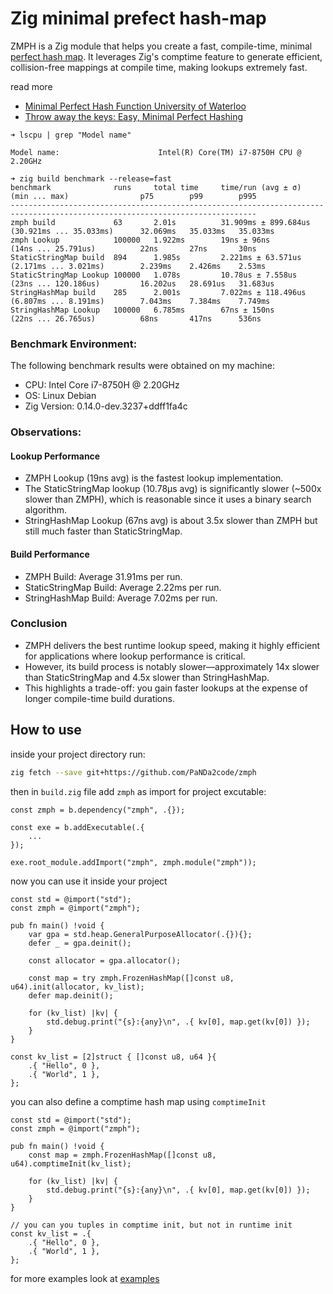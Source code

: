 # Zig minimal prefect hash-map

ZMPH is a Zig module that helps you create a fast, compile-time, minimal [perfect hash map](https://en.wikipedia.org/wiki/Perfect_hash_function). It leverages Zig's comptime feature to generate efficient, collision-free mappings at compile time, making lookups extremely fast.

read more
- [Minimal Perfect Hash Function University of Waterloo](https://cs.uwaterloo.ca/~dstinson/papers/aticihash.pdf)
- [Throw away the keys: Easy, Minimal Perfect Hashing](https://stevehanov.ca/blog/?id=119)

```
➜ lscpu | grep "Model name"

Model name:                      Intel(R) Core(TM) i7-8750H CPU @ 2.20GHz

➜ zig build benchmark --release=fast
benchmark              runs     total time     time/run (avg ± σ)     (min ... max)                p75        p99        p995      
-----------------------------------------------------------------------------------------------------------------------------
zmph build             63       2.01s          31.909ms ± 899.684us   (30.921ms ... 35.033ms)      32.069ms   35.033ms   35.033ms  
zmph Lookup            100000   1.922ms        19ns ± 96ns            (14ns ... 25.791us)          22ns       27ns       30ns      
StaticStringMap build  894      1.985s         2.221ms ± 63.571us     (2.171ms ... 3.021ms)        2.239ms    2.426ms    2.53ms    
StaticStringMap Lookup 100000   1.078s         10.78us ± 7.558us      (23ns ... 120.186us)         16.202us   28.691us   31.683us  
StringHashMap build    285      2.001s         7.022ms ± 118.496us    (6.807ms ... 8.191ms)        7.043ms    7.384ms    7.749ms   
StringHashMap Lookup   100000   6.785ms        67ns ± 150ns           (22ns ... 26.765us)          68ns       417ns      536ns 
```

### Benchmark Environment:
The following benchmark results were obtained on my machine:
- CPU: Intel Core i7-8750H @ 2.20GHz
- OS: Linux Debian 
- Zig Version: 0.14.0-dev.3237+ddff1fa4c

### Observations:

#### Lookup Performance

- ZMPH Lookup (19ns avg) is the fastest lookup implementation.
- The StaticStringMap lookup (10.78µs avg) is significantly slower (~500x slower than ZMPH), which is reasonable since it uses a binary search algorithm.
- StringHashMap Lookup (67ns avg) is about 3.5x slower than ZMPH but still much faster than StaticStringMap.

#### Build Performance

- ZMPH Build: Average 31.91ms per run.
- StaticStringMap Build: Average 2.22ms per run.
- StringHashMap Build: Average 7.02ms per run.

### Conclusion

- ZMPH delivers the best runtime lookup speed, making it highly efficient for applications where lookup performance is critical.
- However, its build process is notably slower—approximately 14x slower than StaticStringMap and 4.5x slower than StringHashMap.
- This highlights a trade-off: you gain faster lookups at the expense of longer compile-time build durations.

## How to use

inside your project directory run:

```bash
zig fetch --save git+https://github.com/PaNDa2code/zmph
```

then in `build.zig` file add `zmph` as import for project excutable:
```zig
const zmph = b.dependency("zmph", .{});

const exe = b.addExecutable(.{
    ...
});

exe.root_module.addImport("zmph", zmph.module("zmph"));
```

now you can use it inside your project
```zig
const std = @import("std");
const zmph = @import("zmph");

pub fn main() !void {
    var gpa = std.heap.GeneralPurposeAllocator(.{}){};
    defer _ = gpa.deinit();

    const allocator = gpa.allocator();

    const map = try zmph.FrozenHashMap([]const u8, u64).init(allocator, kv_list);
    defer map.deinit();

    for (kv_list) |kv| {
        std.debug.print("{s}:{any}\n", .{ kv[0], map.get(kv[0]) });
    }
}

const kv_list = [2]struct { []const u8, u64 }{
    .{ "Hello", 0 },
    .{ "World", 1 },
};

```

you can also define a comptime hash map using `comptimeInit`
```zig
const std = @import("std");
const zmph = @import("zmph");

pub fn main() !void {
    const map = zmph.FrozenHashMap([]const u8, u64).comptimeInit(kv_list);

    for (kv_list) |kv| {
        std.debug.print("{s}:{any}\n", .{ kv[0], map.get(kv[0]) });
    }
}

// you can you tuples in comptime init, but not in runtime init
const kv_list = .{
    .{ "Hello", 0 },
    .{ "World", 1 },
};
```

for more examples look at [examples](./examples/)

